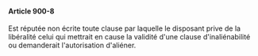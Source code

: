 #### Article 900-8

Est réputée non écrite toute clause par laquelle le disposant prive de la libéralité celui qui mettrait en cause la validité d'une clause d'inaliénabilité ou demanderait l'autorisation d'aliéner.

